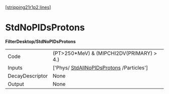 [[stripping21r1p2 lines]](./stripping21r1p2-commonparticles)

# StdNoPIDsProtons

**FilterDesktop/StdNoPIDsProtons**

|                 |                                                                                     |
|-----------------|-------------------------------------------------------------------------------------|
| Code            | (PT\>250\*MeV) & (MIPCHI2DV(PRIMARY) \> 4.)                                         |
| Inputs          | ['Phys/ [StdAllNoPIDsProtons](./stripping21r1p2-stdallnopidsprotons) /Particles'] |
| DecayDescriptor | None                                                                                |
| Output          | None                                                                                |
